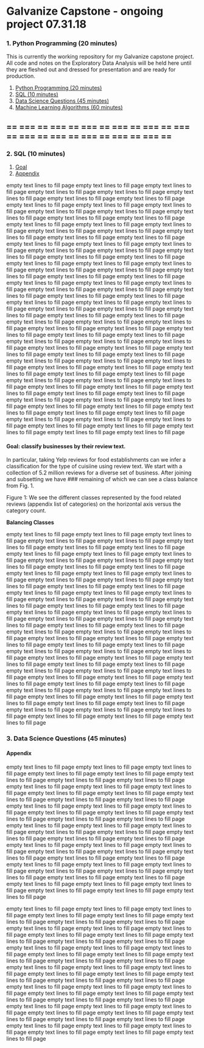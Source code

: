 # Galvanize Capstone - ongoing project 07.31.18

### 1. Python Programming (20 minutes)

This is currently the working repository for my Galvanize capstone project. All
code and notes on the Exploratory Data Analysis will be held here until they are 
fleshed out and dressed for presentation and are ready for production. 


1. [Python Programming (20 minutes)](#1-python-programming-20-minutes)
2. [SQL (10 minutes)](#2-sql-10-minutes)
3. [Data Science Questions (45 minutes)](#3-data-science-questions-45-minutes)
4. [Machine Learning Algorithms (60 minutes)](#4-machine-learning-algorithms-60-minutes)

== === == === == === == === == === == === == === == === == === == === == === ==
---
### 2. SQL (10 minutes)
1. [Goal](#-goal-classify-businesses-by-their-review-text)
1. [Appendix](#-appendix)


empty text lines to fill page empty text lines to fill page 
empty text lines to fill page empty text lines to fill page 
empty text lines to fill page empty text lines to fill page 
empty text lines to fill page empty text lines to fill page 
empty text lines to fill page empty text lines to fill page 
empty text lines to fill page empty text lines to fill page 
empty text lines to fill page empty text lines to fill page 
empty text lines to fill page empty text lines to fill page 
empty text lines to fill page empty text lines to fill page 
empty text lines to fill page empty text lines to fill page 
empty text lines to fill page empty text lines to fill page 
empty text lines to fill page empty text lines to fill page 
empty text lines to fill page empty text lines to fill page 
empty text lines to fill page empty text lines to fill page 
empty text lines to fill page empty text lines to fill page 
empty text lines to fill page empty text lines to fill page 
empty text lines to fill page empty text lines to fill page 
empty text lines to fill page empty text lines to fill page 
empty text lines to fill page empty text lines to fill page 
empty text lines to fill page empty text lines to fill page 
empty text lines to fill page empty text lines to fill page 
empty text lines to fill page empty text lines to fill page 
empty text lines to fill page empty text lines to fill page
empty text lines to fill page empty text lines to fill page 
empty text lines to fill page empty text lines to fill page 
empty text lines to fill page empty text lines to fill page 
empty text lines to fill page empty text lines to fill page 
empty text lines to fill page empty text lines to fill page 
empty text lines to fill page empty text lines to fill page 
empty text lines to fill page empty text lines to fill page 
empty text lines to fill page empty text lines to fill page 
empty text lines to fill page empty text lines to fill page 
empty text lines to fill page empty text lines to fill page 
empty text lines to fill page empty text lines to fill page 
empty text lines to fill page empty text lines to fill page 
empty text lines to fill page empty text lines to fill page 
empty text lines to fill page empty text lines to fill page 
empty text lines to fill page empty text lines to fill page 
empty text lines to fill page empty text lines to fill page 
empty text lines to fill page empty text lines to fill page 
empty text lines to fill page empty text lines to fill page 
empty text lines to fill page empty text lines to fill page 
empty text lines to fill page empty text lines to fill page 
empty text lines to fill page empty text lines to fill page 
empty text lines to fill page empty text lines to fill page 
empty text lines to fill page empty text lines to fill page 
empty text lines to fill page empty text lines to fill page 
empty text lines to fill page empty text lines to fill page 
empty text lines to fill page empty text lines to fill page 
empty text lines to fill page empty text lines to fill page 
empty text lines to fill page empty text lines to fill page 
empty text lines to fill page empty text lines to fill page 


#### Goal: classify businesses by their review text. 

In particular, taking Yelp reviews for food establishments can we infer a classification 
for the type of cuisiine using review text. We start with a collection of 5.2 million 
reviews for a diverse set of business. After joining and subsetting we have ### 
remaining of which we can see a class balance from Fig. 1.


Figure 1: We see the different classes represented by the food related reviews 
(appendix list of categories) on the horizontal axis versus the category count.

**Balancing Classes**

empty text lines to fill page empty text lines to fill page 
empty text lines to fill page empty text lines to fill page 
empty text lines to fill page empty text lines to fill page 
empty text lines to fill page empty text lines to fill page 
empty text lines to fill page empty text lines to fill page 
empty text lines to fill page empty text lines to fill page 
empty text lines to fill page empty text lines to fill page 
empty text lines to fill page empty text lines to fill page 
empty text lines to fill page empty text lines to fill page 
empty text lines to fill page empty text lines to fill page 
empty text lines to fill page empty text lines to fill page 
empty text lines to fill page empty text lines to fill page 
empty text lines to fill page empty text lines to fill page 
empty text lines to fill page empty text lines to fill page 
empty text lines to fill page empty text lines to fill page 
empty text lines to fill page empty text lines to fill page 
empty text lines to fill page empty text lines to fill page 
empty text lines to fill page empty text lines to fill page 
empty text lines to fill page empty text lines to fill page 
empty text lines to fill page empty text lines to fill page 
empty text lines to fill page empty text lines to fill page 
empty text lines to fill page empty text lines to fill page 
empty text lines to fill page empty text lines to fill page 
empty text lines to fill page empty text lines to fill page 
empty text lines to fill page empty text lines to fill page 
empty text lines to fill page empty text lines to fill page 
empty text lines to fill page empty text lines to fill page 
empty text lines to fill page empty text lines to fill page 
empty text lines to fill page empty text lines to fill page 
empty text lines to fill page empty text lines to fill page 
empty text lines to fill page empty text lines to fill page 
empty text lines to fill page empty text lines to fill page 
empty text lines to fill page empty text lines to fill page 
empty text lines to fill page empty text lines to fill page 
empty text lines to fill page empty text lines to fill page 
empty text lines to fill page empty text lines to fill page 
empty text lines to fill page empty text lines to fill page 
empty text lines to fill page empty text lines to fill page 
empty text lines to fill page empty text lines to fill page 

### 3. Data Science Questions (45 minutes)


#### Appendix


empty text lines to fill page empty text lines to fill page 
empty text lines to fill page empty text lines to fill page 
empty text lines to fill page empty text lines to fill page 
empty text lines to fill page empty text lines to fill page 
empty text lines to fill page empty text lines to fill page 
empty text lines to fill page empty text lines to fill page 
empty text lines to fill page empty text lines to fill page 
empty text lines to fill page empty text lines to fill page 
empty text lines to fill page empty text lines to fill page 
empty text lines to fill page empty text lines to fill page 
empty text lines to fill page empty text lines to fill page 
empty text lines to fill page empty text lines to fill page 
empty text lines to fill page empty text lines to fill page 
empty text lines to fill page empty text lines to fill page 
empty text lines to fill page empty text lines to fill page 
empty text lines to fill page empty text lines to fill page 
empty text lines to fill page empty text lines to fill page 
empty text lines to fill page empty text lines to fill page 
empty text lines to fill page empty text lines to fill page 
empty text lines to fill page empty text lines to fill page 
empty text lines to fill page empty text lines to fill page 
empty text lines to fill page empty text lines to fill page 
empty text lines to fill page empty text lines to fill page 
empty text lines to fill page empty text lines to fill page 
empty text lines to fill page empty text lines to fill page 
empty text lines to fill page empty text lines to fill page 
empty text lines to fill page empty text lines to fill page 

empty text lines to fill page empty text lines to fill page 
empty text lines to fill page empty text lines to fill page 
empty text lines to fill page empty text lines to fill page 
empty text lines to fill page empty text lines to fill page 
empty text lines to fill page empty text lines to fill page 
empty text lines to fill page empty text lines to fill page 
empty text lines to fill page empty text lines to fill page 
empty text lines to fill page empty text lines to fill page 
empty text lines to fill page empty text lines to fill page 
empty text lines to fill page empty text lines to fill page 
empty text lines to fill page empty text lines to fill page 
empty text lines to fill page empty text lines to fill page 
empty text lines to fill page empty text lines to fill page 
empty text lines to fill page empty text lines to fill page 
empty text lines to fill page empty text lines to fill page 
empty text lines to fill page empty text lines to fill page 
empty text lines to fill page empty text lines to fill page 
empty text lines to fill page empty text lines to fill page 
empty text lines to fill page empty text lines to fill page 
empty text lines to fill page empty text lines to fill page 
empty text lines to fill page empty text lines to fill page 
empty text lines to fill page empty text lines to fill page 
empty text lines to fill page empty text lines to fill page 
empty text lines to fill page empty text lines to fill page 
empty text lines to fill page empty text lines to fill page 
empty text lines to fill page empty text lines to fill page 
empty text lines to fill page empty text lines to fill page 
